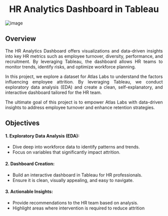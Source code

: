 <div align="center">

# HR Analytics Dashboard in Tableau

</div>

<div align="justify">

![image](https://github.com/user-attachments/assets/bee0a1e1-a440-4419-a76b-f3ebb2dcccb9)


## Overview
The HR Analytics Dashboard offers visualizations and data-driven insights into key HR metrics such as employee turnover, diversity, performance, and recruitment. By leveraging Tableau, the dashboard allows HR teams to monitor trends, identify risks, and optimize workforce planning.

In this project, we explore a dataset for Atlas Labs to understand the factors influencing employee attrition. By leveraging Tableau, we conduct exploratory data analysis (EDA) and create a clean, self-explanatory, and interactive dashboard tailored for the HR team.

The ultimate goal of this project is to empower Atlas Labs with data-driven insights to address employee turnover and enhance retention strategies.

## Objectives
#### 1. Exploratory Data Analysis (EDA):
* Dive deep into workforce data to identify patterns and trends.
* Focus on variables that significantly impact attrition.

#### 2. Dashboard Creation:
* Build an interactive dashboard in Tableau for HR professionals.
* Ensure it is clean, visually appealing, and easy to navigate.

#### 3. Actionable Insights:
* Provide recommendations to the HR team based on analysis.
* Highlight areas where intervention is required to reduce attrition
